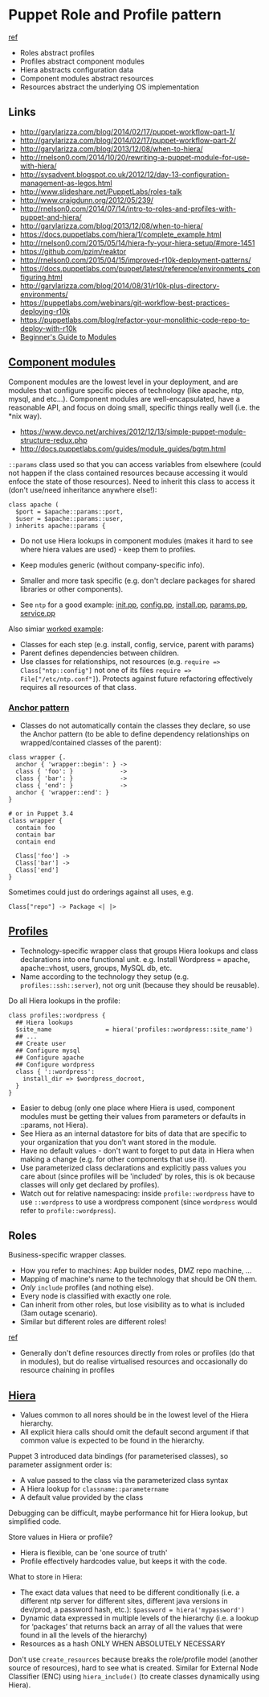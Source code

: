 # Puppet Role and Profile pattern

[ref](http://garylarizza.com/blog/2014/02/17/puppet-workflow-part-2/)
* Roles abstract profiles
* Profiles abstract component modules
* Hiera abstracts configuration data
* Component modules abstract resources
* Resources abstract the underlying OS implementation

## Links

* <http://garylarizza.com/blog/2014/02/17/puppet-workflow-part-1/>
* <http://garylarizza.com/blog/2014/02/17/puppet-workflow-part-2/>
* <http://garylarizza.com/blog/2013/12/08/when-to-hiera/>
* <http://rnelson0.com/2014/10/20/rewriting-a-puppet-module-for-use-with-hiera/>
* <http://sysadvent.blogspot.co.uk/2012/12/day-13-configuration-management-as-legos.html>
* <http://www.slideshare.net/PuppetLabs/roles-talk>
* <http://www.craigdunn.org/2012/05/239/>
* <http://rnelson0.com/2014/07/14/intro-to-roles-and-profiles-with-puppet-and-hiera/>
* <http://garylarizza.com/blog/2013/12/08/when-to-hiera/>
* <https://docs.puppetlabs.com/hiera/1/complete_example.html>
* <http://rnelson0.com/2015/05/14/hiera-fy-your-hiera-setup/#more-1451>
* <https://github.com/pzim/reaktor>
* <http://rnelson0.com/2015/04/15/improved-r10k-deployment-patterns/>
* <https://docs.puppetlabs.com/puppet/latest/reference/environments_configuring.html>
* <http://garylarizza.com/blog/2014/08/31/r10k-plus-directory-environments/>
* <https://puppetlabs.com/webinars/git-workflow-best-practices-deploying-r10k>
* <https://puppetlabs.com/blog/refactor-your-monolithic-code-repo-to-deploy-with-r10k>
* [Beginner's Guide to Modules](http://docs.puppetlabs.com/guides/module_guides/bgtm.html)

## [Component modules](http://garylarizza.com/blog/2014/02/17/puppet-workflow-part-1/)

Component modules are the lowest level in your deployment, and are modules that configure specific pieces of technology (like apache, ntp, mysql, and etc…). Component modules are well-encapsulated, have a reasonable API, and focus on doing small, specific things really well (i.e. the *nix way).
* <https://www.devco.net/archives/2012/12/13/simple-puppet-module-structure-redux.php>
* <http://docs.puppetlabs.com/guides/module_guides/bgtm.html>

`::params` class used so that you can access variables from elsewhere (could not happen if the class contained resources because accessing it would enfoce the state of those resources).  Need to inherit this class to access it (don't use/need inheritance anywhere else!):

```puppet
class apache (
  $port = $apache::params::port,
  $user = $apache::params::user,
) inherits apache::params {
```

* Do not use Hiera lookups in component modules (makes it hard to see where hiera values are used) - keep them to profiles.
* Keep modules generic (without company-specific info).
* Smaller and more task specific (e.g. don't declare packages for shared libraries or other components).

* See `ntp` for a good example:
  [init.pp](https://github.com/puppetlabs/puppetlabs-ntp/blob/master/manifests/init.pp), 
  [config.pp](https://github.com/puppetlabs/puppetlabs-ntp/blob/master/manifests/config.pp),
  [install.pp](https://github.com/puppetlabs/puppetlabs-ntp/blob/master/manifests/install.pp),
  [params.pp](https://github.com/puppetlabs/puppetlabs-ntp/blob/master/manifests/params.pp),
  [service.pp](https://github.com/puppetlabs/puppetlabs-ntp/blob/master/manifests/service.pp)

Also simiar [worked example](https://www.devco.net/archives/2012/12/13/simple-puppet-module-structure-redux.php):
* Classes for each step (e.g. install, config, service, parent with params)
* Parent defines dependencies between children.
* Use classes for relationships, not resources (e.g. `require => Class["ntp::config"]` not one of its files `require => File["/etc/ntp.conf"]`).  Protects against future refactoring effectively requires all resources of that class.

### [Anchor pattern](https://blog.mayflower.de/4573-The-Puppet-Anchor-Pattern-in-Practice.html)
* Classes do not automatically contain the classes they declare, so use the Anchor pattern (to be able to define dependency relationships on wrapped/contained classes of the parent):
```puppet
class wrapper {.
  anchor { 'wrapper::begin': } ->
  class { 'foo': }             ->
  class { 'bar': }             ->
  class { 'end': }             ->
  anchor { 'wrapper::end': }
}

# or in Puppet 3.4
class wrapper {
  contain foo
  contain bar
  contain end
 
  Class['foo'] ->
  Class['bar'] ->
  Class['end']
}
```

Sometimes could just do orderings against all uses, e.g.
```puppet
Class["repo"] -> Package <| |>
````

## [Profiles](http://garylarizza.com/blog/2014/02/17/puppet-workflow-part-2/)

* Technology-specific wrapper class that groups Hiera lookups and class declarations into one functional unit.
  e.g. Install Wordpress = apache, apache::vhost, users, groups, MySQL db, etc.
* Name according to the technology they setup (e.g. `profiles::ssh::server`), not org unit (because they should be reusable).

Do all Hiera lookups in the profile:

```puppet
class profiles::wordpress {
  ## Hiera lookups
  $site_name               = hiera('profiles::wordpress::site_name')
  ## ...
  ## Create user
  ## Configure mysql
  ## Configure apache
  ## Configure wordpress
  class { '::wordpress':
    install_dir => $wordpress_docroot,
  }
}
```

* Easier to debug (only one place where Hiera is used, component modules must be getting their values from parameters or defaults in ::params, not Hiera).
* See Hiera as an internal datastore for bits of data that are specific to your organization that you don't want stored in the module.
* Have no default values - don't want to forget to put data in Hiera when making a change (e.g. for other components that use it).
* Use parameterized class declarations and explicitly pass values you care about (since profiles will be 'included' by roles, this is ok because classes will only get declared by profiles).
* Watch out for relative namespacing: inside `profile::wordpress` have to use `::wordpress` to use a wordpress component (since `wordpress` would refer to `profile::wordpress`).

## Roles

Business-specific wrapper classes.
* How you refer to machines: App builder nodes, DMZ repo machine, ...
* Mapping of machine's name to the technology that should be ON them.
* *Only* `include` profiles (and nothing else).
* Every node is classified with exactly one role.
* Can inherit from other roles, but lose visibility as to what is included (3am outage scenario).
* Similar but different roles are different roles!

[ref](http://www.craigdunn.org/2012/05/239/)
* Generally don't define resources directly from roles or profiles (do that in modules), but do realise virtualised resources and occasionally do resource chaining in profiles


## [Hiera](http://garylarizza.com/blog/2014/10/24/puppet-workflows-4-using-hiera-in-anger/)

* Values common to all nores should be in the lowest level of the Hiera hierarchy.
* All explicit hiera calls should omit the default second argument if that common value is expected to be found in the hierarchy.

Puppet 3 introduced data bindings (for parameterised classes), so parameter assignment order is:
* A value passed to the class via the parameterized class syntax
* A Hiera lookup for `classname::parametername`
* A default value provided by the class

Debugging can be difficult, maybe performance hit for Hiera lookup, but simplified code.

Store values in Hiera or profile?
* Hiera is flexible, can be 'one source of truth'
* Profile effectively hardcodes value, but keeps it with the code.

What to store in Hiera:
* The exact data values that need to be different conditionally (i.e. a different ntp server for different sites, different java versions in dev/prod, a password hash, etc.): `$password = hiera('mypassword')`
* Dynamic data expressed in multiple levels of the hierarchy (i.e. a lookup for ‘packages’ that returns back an array of all the values that were found in all the levels of the hierarchy)
* Resources as a hash ONLY WHEN ABSOLUTELY NECESSARY

Don't use `create_resources` because breaks the role/profile model (another source of resources), hard to see what is created.  Similar for External Node Classifier (ENC) using `hiera_include()` (to create classes dynamically using Hiera).
